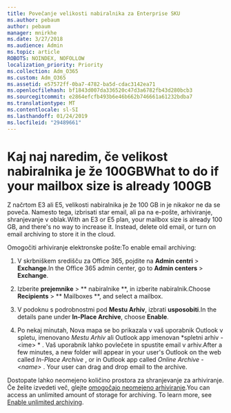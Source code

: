 ```yaml
---
title: Povečanje velikosti nabiralnika za Enterprise SKU
ms.author: pebaum
author: pebaum
manager: mnirkhe
ms.date: 3/27/2018
ms.audience: Admin
ms.topic: article
ROBOTS: NOINDEX, NOFOLLOW
localization_priority: Priority
ms.collection: Adm_O365
ms.custom: Adm_O365
ms.assetid: e57572ff-0ba7-4782-ba5d-cdac3142ea71
ms.openlocfilehash: bf1843d007da336520c47d3a6782fb43d280bcb3
ms.sourcegitcommit: e2864efcfb493b6e46b662b746661a61232bdba7
ms.translationtype: MT
ms.contentlocale: sl-SI
ms.lasthandoff: 01/24/2019
ms.locfileid: "29489661"
---
```

# <a name="what-to-do-if-your-mailbox-size-is-already-100gb"></a><span data-ttu-id="98e51-102">Kaj naj naredim, če velikost nabiralnika je že 100GB</span><span class="sxs-lookup"><span data-stu-id="98e51-102">What to do if your mailbox size is already 100GB</span></span>

<span data-ttu-id="98e51-p101">Z načrtom E3 ali E5, velikosti nabiralnika je že 100 GB in je nikakor ne da se poveča. Namesto tega, izbrisati star email, ali pa na e-pošte, arhiviranje, shranjevanje v oblak.</span><span class="sxs-lookup"><span data-stu-id="98e51-p101">With an E3 or E5 plan, your mailbox size is already 100 GB, and there's no way to increase it. Instead, delete old email, or turn on email archiving to store it in the cloud.</span></span> 
  
<span data-ttu-id="98e51-105">Omogočiti arhiviranje elektronske pošte:</span><span class="sxs-lookup"><span data-stu-id="98e51-105">To enable email archiving:</span></span>
  
1. <span data-ttu-id="98e51-106">V skrbniškem središču za Office 365, pojdite na **Admin centri** \> **Exchange**.</span><span class="sxs-lookup"><span data-stu-id="98e51-106">In the Office 365 admin center, go to **Admin centers** \> **Exchange**.</span></span> 
    
2. <span data-ttu-id="98e51-107">Izberite **prejemnike** \> \*\* nabiralnike \*\*, in izberite nabiralnik.</span><span class="sxs-lookup"><span data-stu-id="98e51-107">Choose **Recipients** \> \*\* Mailboxes \*\*, and select a mailbox.</span></span> 
    
3. <span data-ttu-id="98e51-108">V podoknu s podrobnostmi pod **Mestu Arhiv**, izbrati **usposobiti**.</span><span class="sxs-lookup"><span data-stu-id="98e51-108">In the details pane under **In-Place Archive**, choose **Enable**.</span></span> 
    
4. <span data-ttu-id="98e51-p102">Po nekaj minutah, Nova mapa se bo prikazala v vaš uporabnik Outlook v spletu, imenovano *Mestu Arhiv* ali Outlook app imenovan \*spletni arhiv - \<ime\> \* . Vaš uporabnik lahko povlečete in spustite email v arhiv.</span><span class="sxs-lookup"><span data-stu-id="98e51-p102">After a few minutes, a new folder will appear in your user's Outlook on the web called  *In-Place Archive*  , or in Outlook app called  *Online Archive - \<name\>*  . Your user can drag and drop email to the archive.</span></span> 
    
<span data-ttu-id="98e51-p103">Dostopate lahko neomejeno količino prostora za shranjevanje za arhiviranje. Če želite izvedeti več, glejte [omogočajo neomejeno arhiviranje](https://support.office.com/en-us/article/enable-unlimited-archiving-in-office-365-admin-help-e2a789f2-9962-4960-9fd4-a00aa063559e).</span><span class="sxs-lookup"><span data-stu-id="98e51-p103">You can access an unlimited amount of storage for archiving. To learn more, see [Enable unlimited archiving](https://support.office.com/en-us/article/enable-unlimited-archiving-in-office-365-admin-help-e2a789f2-9962-4960-9fd4-a00aa063559e).</span></span>
  

